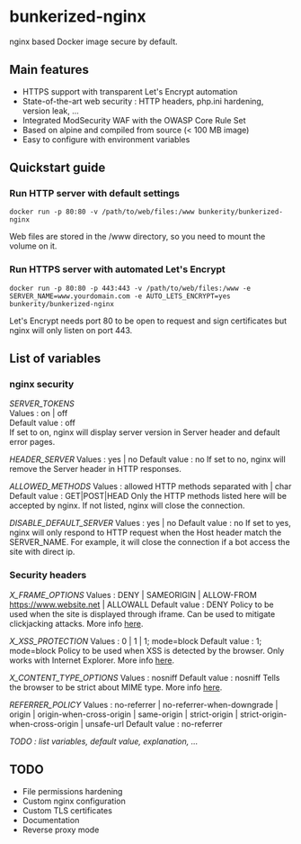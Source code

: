 # bunkerized-nginx
nginx based Docker image secure by default.

## Main features
- HTTPS support with transparent Let's Encrypt automation
- State-of-the-art web security : HTTP headers, php.ini hardening, version leak, ...
- Integrated ModSecurity WAF with the OWASP Core Rule Set
- Based on alpine and compiled from source (< 100 MB image)
- Easy to configure with environment variables

## Quickstart guide

### Run HTTP server with default settings

```shell
docker run -p 80:80 -v /path/to/web/files:/www bunkerity/bunkerized-nginx
```

Web files are stored in the /www directory, so you need to mount the volume on it.

### Run HTTPS server with automated Let's Encrypt
```shell
docker run -p 80:80 -p 443:443 -v /path/to/web/files:/www -e SERVER_NAME=www.yourdomain.com -e AUTO_LETS_ENCRYPT=yes bunkerity/bunkerized-nginx
```

Let's Encrypt needs port 80 to be open to request and sign certificates but nginx will only listen on port 443.

## List of variables

### nginx security
*SERVER_TOKENS*  
Values : on | off  
Default value : off  
If set to on, nginx will display server version in Server header and default error pages.

*HEADER_SERVER*
Values : yes | no
Default value : no
If set to no, nginx will remove the Server header in HTTP responses.

*ALLOWED_METHODS*
Values : allowed HTTP methods separated with | char
Default value : GET|POST|HEAD
Only the HTTP methods listed here will be accepted by nginx. If not listed, nginx will close the connection.

*DISABLE_DEFAULT_SERVER*
Values : yes | no
Default value : no
If set to yes, nginx will only respond to HTTP request when the Host header match the SERVER_NAME. For example, it will close the connection if a bot access the site with direct ip.

### Security headers
*X_FRAME_OPTIONS*
Values : DENY | SAMEORIGIN | ALLOW-FROM https://www.website.net | ALLOWALL
Default value : DENY
Policy to be used when the site is displayed through iframe. Can be used to mitigate clickjacking attacks.
More info [here](https://developer.mozilla.org/en-US/docs/Web/HTTP/Headers/X-Frame-Options).

*X_XSS_PROTECTION*
Values : 0 | 1 | 1; mode=block
Default value : 1; mode=block
Policy to be used when XSS is detected by the browser. Only works with Internet Explorer.
More info [here](https://developer.mozilla.org/en-US/docs/Web/HTTP/Headers/X-XSS-Protection).

*X_CONTENT_TYPE_OPTIONS*
Values : nosniff
Default value : nosniff
Tells the browser to be strict about MIME type.
More info [here](https://developer.mozilla.org/en-US/docs/Web/HTTP/Headers/X-Content-Type-Options).

*REFERRER_POLICY*
Values : no-referrer | no-referrer-when-downgrade | origin | origin-when-cross-origin | same-origin | strict-origin | strict-origin-when-cross-origin | unsafe-url
Default value : no-referrer


*TODO : list variables, default value, explanation, ...*

## TODO
- File permissions hardening
- Custom nginx configuration
- Custom TLS certificates
- Documentation
- Reverse proxy mode
